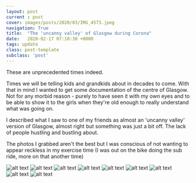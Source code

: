 ```yaml
---
layout: post
current : post
cover: images/posts/2020/03/IMG_4573.jpeg
navigation: True
title:  "The 'uncanny valley' of Glasgow during Corona"
date:   2020-02-17 07:10:30 +0000
tags: update
class: post-template
subclass: 'post'
---
```

These are unprecedented times indeed.

Times we will be telling kids and grandkids about in decades to come. With that in mind I wanted to get some documentation of the centre of Glasgow. Not for any morbid reason - purely to have seen it with my own eyes and to be able to show it to the girls when they're old enough to really understand what was going on.

I described what I saw to one of my friends as almost an 'uncanny valley' version of Glasgow, almost right but something was just a bit off. The lack of people hustling and bustling about.

The photos I grabbed aren't the best but I was conscious of not wanting to appear reckless in my exercise time (I was out on the bike doing the sub ride, more on that another time)

![alt text](/images/posts/2020/03/IMG_2290.jpeg)
![alt text](/images/posts/2020/03/IMG_2291.jpeg)
![alt text](/images/posts/2020/03/IMG_2293.jpeg)
![alt text](/images/posts/2020/03/IMG_2296.jpeg)
![alt text](/images/posts/2020/03/IMG_2299.jpeg)
![alt text](/images/posts/2020/03/IMG_2301.jpeg)
![alt text](/images/posts/2020/03/IMG_2305.jpeg)
![alt text](/images/posts/2020/03/IMG_2307.jpeg)
![alt text](/images/posts/2020/03/IMG_2318.jpeg)
